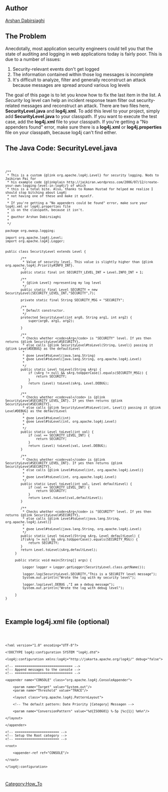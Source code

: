 ## Author

[Arshan Dabirsiaghi](http://i8jesus.com)

## The Problem

Anecdotally, most application security engineers could tell you that the
state of auditing and logging in web applications today is fairly poor.
This is due to a number of issues:

1.  Security-relevant events don't get logged
2.  The information contained within those log messages is incomplete
3.  It's difficult to analyze, filter and generally reconstruct an
    attack because messages are spread around various log levels

The goal of this page is to let you know how to fix the last item in the
list. A <i>Security</i> log level can help an incident response team
filter out security-related messages and reconstruct an attack. There
are two files here, **SecurityLevel.java** and **log4j.xml**. To add
this level to your project, simply add **SecurityLevel.java** to your
classpath. If you want to execute the test case, add the **log4j.xml**
file to your classpath. If you're getting a "No appenders found" error,
make sure there is a **log4j.xml** or **log4j.properties** file on your
classpath, because log4j can't find either.

## The Java Code: **SecurityLevel.java**

<code>

    /**
     * This is a custom {@link org.apache.log4j.Level} for security logging. Nods to Jaikiran Pai for
     * his example code {@linkplain http://jaikiran.wordpress.com/2006/07/12/create-your-own-logging-level-in-log4j/} of which
     * this is a total bite. Also, thanks to Roman Hustad for helped me realize I should stop bitching about Log4j
     * not having one of these and make it myself.
     *
     * If you're getting a "No appenders could be found" error, make sure your log4j.xml or log4j.properties file
     * is on the classpath, because it isn't.
     *
     * @author Arshan Dabirsiaghi
     *
     */

    package org.owasp.logging;

    import org.apache.log4j.Level;
    import org.apache.log4j.Logger;


    public class SecurityLevel extends Level {

            /**
             * Value of security level. This value is slightly higher than {@link org.apache.log4j.Priority#INFO_INT}.
             */
            public static final int SECURITY_LEVEL_INT = Level.INFO_INT + 1;

            /**
             * {@link Level} representing my log level
             */
            public static final Level SECURITY = new SecurityLevel(SECURITY_LEVEL_INT,"SECURITY",7);

            private static final String SECURITY_MSG = "SECURITY";

            /**
             * Default constructor.
             */
            protected SecurityLevel(int arg0, String arg1, int arg2) {
                super(arg0, arg1, arg2);

            }

            /**
             * Checks whether <code>sArg</code> is "SECURITY" level. If yes then returns {@link SecurityLevel#SECURITY},
             * else calls {@link SecurityLevel#toLevel(String, Level)} passing it {@link Level#DEBUG} as the defaultLevel
             *
             * @see Level#toLevel(java.lang.String)
             * @see Level#toLevel(java.lang.String, org.apache.log4j.Level)
             *
             */
            public static Level toLevel(String sArg) {
                if (sArg != null && sArg.toUpperCase().equals(SECURITY_MSG)) {
                    return SECURITY;
                }
                return (Level) toLevel(sArg, Level.DEBUG);
            }

            /**
             * Checks whether <code>val</code> is {@link SecurityLevel#SECURITY_LEVEL_INT}. If yes then returns {@link SecurityLevel#SECURITY},
             * else calls {@link SecurityLevel#toLevel(int, Level)} passing it {@link Level#DEBUG} as the defaultLevel
             *
             * @see Level#toLevel(int)
             * @see Level#toLevel(int, org.apache.log4j.Level)
             *
             */
            public static Level toLevel(int val) {
                if (val == SECURITY_LEVEL_INT) {
                    return SECURITY;
                }
                return (Level) toLevel(val, Level.DEBUG);
            }

            /**
             * Checks whether <code>val</code> is {@link SecurityLevel#SECURITY_LEVEL_INT}. If yes then returns {@link SecurityLevel#SECURITY},
             * else calls {@link Level#toLevel(int, org.apache.log4j.Level)}
             *
             * @see Level#toLevel(int, org.apache.log4j.Level)
             */
            public static Level toLevel(int val, Level defaultLevel) {
                if (val == SECURITY_LEVEL_INT) {
                    return SECURITY;
                }
                return Level.toLevel(val,defaultLevel);
            }

            /**
             * Checks whether <code>sArg</code> is "SECURITY" level. If yes then returns {@link SecurityLevel#SECURITY},
             * else calls {@link Level#toLevel(java.lang.String, org.apache.log4j.Level)}
             *
             * @see Level#toLevel(java.lang.String, org.apache.log4j.Level)
             */
            public static Level toLevel(String sArg, Level defaultLevel) {
            if(sArg != null && sArg.toUpperCase().equals(SECURITY_MSG)) {
                return SECURITY;
            }
            return Level.toLevel(sArg,defaultLevel);
         }

         public static void main(String[] args) {

             Logger logger = Logger.getLogger(SecurityLevel.class.getName());

             logger.log(SecurityLevel.SECURITY,"This is a SECURITY level message");
             System.out.println("Wrote the log with my security level");

             logger.log(Level.DEBUG ,"I am a debug message");
             System.out.println("Wrote the log with debug level");

         }
    }

</code>

## Example **log4j.xml** file (optional)

<code>

    <?xml version="1.0" encoding="UTF-8"?>

    <!DOCTYPE log4j:configuration SYSTEM "log4j.dtd">

    <log4j:configuration xmlns:log4j="http://jakarta.apache.org/log4j/" debug="false">

    <!-- ============================== -->
    <!-- Append messages to the console -->
    <!-- ============================== -->

    <appender name="CONSOLE" class="org.apache.log4j.ConsoleAppender">

        <param name="Target" value="System.out"/>
        <param name="Threshold" value="TRACE"/>

        <layout class="org.apache.log4j.PatternLayout">

        <!-- The default pattern: Date Priority [Category] Messagen -->

        <param name="ConversionPattern" value="%d{ISO8601} %-5p [%c{1}] %m%n"/>

    </layout>

    </appender>

    <!-- ======================= -->
    <!-- Setup the Root category -->
    <!-- ======================= -->

    <root>

        <appender-ref ref="CONSOLE"/>

    </root>

    </log4j:configuration>

</code>

[Category:How_To](Category:How_To "wikilink")